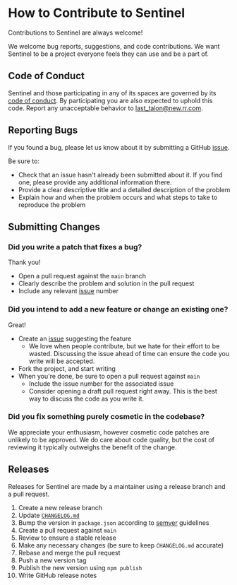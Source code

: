 # How to Contribute to Sentinel

Contributions to Sentinel are always welcome!

We welcome bug reports, suggestions, and code contributions. We want Sentinel
to be a project everyone feels they can use and be a part of.

## Code of Conduct

Sentinel and those participating in any of its spaces are governed by its [code
of conduct]. By participating you are also expected to uphold this code. Report
any unacceptable behavior to [last_talon@new.rr.com].

[code of conduct]: CODE_OF_CONDUCT.md
[last_talon@new.rr.com]: mailto:last_talon@new.rr.com

## Reporting Bugs

If you found a bug, please let us know about it by submitting a GitHub [issue].

Be sure to:

- Check that an issue hasn't already been submitted about it. If you find one,
  please provide any additional information there.
- Provide a clear descriptive title and a detailed description of the problem
- Explain how and when the problem occurs and what steps to take to reproduce
  the problem

## Submitting Changes

### Did you write a patch that fixes a bug?

Thank you!

- Open a pull request against the `main` branch
- Clearly describe the problem and solution in the pull request
- Include any relevant [issue] number

### Did you intend to add a new feature or change an existing one?

Great!

- Create an [issue] suggesting the feature
  - We love when people contribute, but we hate for their effort to be wasted.
    Discussing the issue ahead of time can ensure the code you write will be
    accepted.
- Fork the project, and start writing
- When you're done, be sure to open a pull request against `main`
  - Include the issue number for the associated issue
  - Consider opening a draft pull request right away. This is the best way to
    discuss the code as you write it.

### Did you fix something purely cosmetic in the codebase?

We appreciate your enthusiasm, however cosmetic code patches are unlikely to be
approved. We do care about code quality, but the cost of reviewing it typically
outweighs the benefit of the change.

## Releases

Releases for Sentinel are made by a maintainer using a release branch and a
pull request.

1. Create a new release branch
2. Update [`CHANGELOG.md`](CHANGELOG.md)
3. Bump the version in `package.json` according to [semver] guidelines
4. Create a pull request against `main`
5. Review to ensure a stable release
6. Make any necessary changes (be sure to keep `CHANGELOG.md` accurate)
7. Rebase and merge the pull request
8. Push a new version tag
9. Publish the new version using `npm publish`
10. Write GitHub release notes

[semver]: https://semver.org/
[issue]: https://github.com/LastTalon/sentinel/issues
